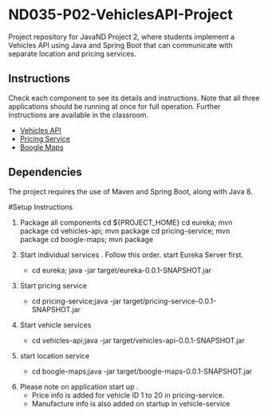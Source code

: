 # ND035-P02-VehiclesAPI-Project

Project repository for JavaND Project 2, where students implement a Vehicles API using Java and Spring Boot that can communicate with separate location and pricing services.

## Instructions

Check each component to see its details and instructions. Note that all three applications
should be running at once for full operation. Further instructions are available in the classroom.

- [Vehicles API](vehicles-api/README.md)
- [Pricing Service](pricing-service/README.md)
- [Boogle Maps](boogle-maps/README.md)

## Dependencies

The project requires the use of Maven and Spring Boot, along with Java 8.

#Setup Instructions

1. Package all components
    cd ${PROJECT_HOME}
    cd eureka; mvn package
    cd vehicles-api; mvn package
    cd pricing-service; mvn package
    cd boogle-maps; mvn package

2. Start individual services .  Follow this order. start Eureka Server first.
      - cd eureka; java -jar target/eureka-0.0.1-SNAPSHOT.jar
3. Start pricing service
     - cd pricing-service;java -jar target/pricing-service-0.0.1-SNAPSHOT.jar
4. Start vehicle services
     - cd vehicles-api;java -jar target/vehicles-api-0.0.1-SNAPSHOT.jar
5. start location service
     - cd boogle-maps;java -jar target/boogle-maps-0.0.1-SNAPSHOT.jar

6)  Please note on application start up .
      -    Price info is added for vehicle ID 1 to 20 in pricing-service.
      -    Manufacture info is also added on startup in vehicle-service
